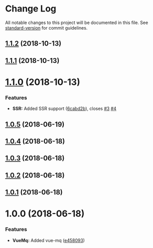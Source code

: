# Change Log

All notable changes to this project will be documented in this file. See [standard-version](https://github.com/conventional-changelog/standard-version) for commit guidelines.

<a name="1.1.2"></a>
## [1.1.2](https://github.com/vanhoofmaarten/nuxt-mq/compare/v1.1.1...v1.1.2) (2018-10-13)



<a name="1.1.1"></a>
## [1.1.1](https://github.com/vanhoofmaarten/nuxt-mq/compare/v1.1.0...v1.1.1) (2018-10-13)



<a name="1.1.0"></a>
# [1.1.0](https://github.com/vanhoofmaarten/nuxt-mq/compare/v1.0.5...v1.1.0) (2018-10-13)


### Features

* **SSR:** Added SSR support ([6cabd2b](https://github.com/vanhoofmaarten/nuxt-mq/commit/6cabd2b)), closes [#3](https://github.com/vanhoofmaarten/nuxt-mq/issues/3) [#4](https://github.com/vanhoofmaarten/nuxt-mq/issues/4)



<a name="1.0.5"></a>
## [1.0.5](https://github.com/vanhoofmaarten/nuxt-mq/compare/v1.0.4...v1.0.5) (2018-06-19)



<a name="1.0.4"></a>
## [1.0.4](https://github.com/https://github.com/vanhoofmaarten/nuxt-mq/compare/v1.0.3...v1.0.4) (2018-06-18)



<a name="1.0.3"></a>
## [1.0.3](https://github.com/https://github.com/vanhoofmaarten/nuxt-mq/compare/v1.0.2...v1.0.3) (2018-06-18)



<a name="1.0.2"></a>
## [1.0.2](https://github.com/https://github.com/vanhoofmaarten/nuxt-mq/compare/v1.0.1...v1.0.2) (2018-06-18)



<a name="1.0.1"></a>
## [1.0.1](https://github.com/https://github.com/vanhoofmaarten/nuxt-mq/compare/v1.0.0...v1.0.1) (2018-06-18)



<a name="1.0.0"></a>
# 1.0.0 (2018-06-18)


### Features

* **VueMq:** Added vue-mq ([e458093](https://github.com/https://github.com/vanhoofmaarten/nuxt-mq/commit/e458093))
